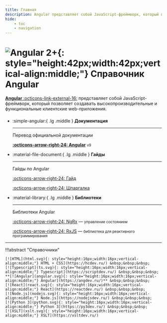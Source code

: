 ```yaml
---
title: Главная
description: Angular представляет собой JavaScript-фреймворк, который позволяет создавать высокопроизводительные и функциональные клиентские web-приложения
hide:
    - toc
    - navigation
---
```


# ![Angular 2+](./angular.svg){: style="height:42px;width:42px;vertical-align:middle;"} Справочник Angular

[**Angular** :octicons-link-external-16:](https://angular.io/) представляет собой JavaScript-фреймворк, который позволяет создавать высокопроизводительные и функциональные клиентские web-приложения.

<div class="grid cards" style="margin-top: 1.6em" markdown>

-   :simple-angular:{ .lg .middle } **Документация**

    ***

    Перевод официальной документации

    **[:octicons-arrow-right-24: Angular](doc/setup-and-configuration.md)** <small>v9</small>

-   :material-file-document:{ .lg .middle } **Гайды**

    ***

    Гайды по Angular

    [:octicons-arrow-right-24: Гайд](guide/intro/start.md)

    [:octicons-arrow-right-24: Шпаргалка](cheatsheet.md)

-   :material-library:{ .lg .middle } **Библиотеки**

    ***

    Библиотеки Angular

    [:octicons-arrow-right-24: NgRx](ngrx/about.md) &mdash; <small>управление состоянием</small>

    [:octicons-arrow-right-24: RxJS](rxjs/about.md) &mdash; <small>библиотека для реактивного программирования</small>

</div>

---

!!!abstract "Справочники"

    [![HTML](html.svg){: style="height:16px;width:16px;vertical-align:middle;"} HTML + CSS](https://hcdev.ru/) &nbsp;&nbsp;&nbsp;
    [![Typescript](ts.svg){: style="height:16px;width:16px;vertical-align:middle;"} Typescript](https://scriptdev.ru/) &nbsp;&nbsp;&nbsp;
    **[![Angular](angular.svg){: style="height:16px;width:16px;vertical-align:middle;"} Angular](https://angdev.ru/)** &nbsp;&nbsp;&nbsp;
    [![React](react.svg){: style="height:16px;width:16px;vertical-align:middle;"} React](https://reactdev.ru/) &nbsp;&nbsp;&nbsp;
    [![Node.js](nodejs.svg){: style="height:16px;width:16px;vertical-align:middle;"} Node.js](https://nodejsdev.ru/) &nbsp;&nbsp;&nbsp;
    [![Python 3](python.svg){: style="height:16px;width:16px;vertical-align:middle;"} Python 3](https://py3dev.ru/) &nbsp;&nbsp;&nbsp;
    [![XSLT](xslt.svg){: style="height:16px;width:16px;vertical-align:middle;"} XSLT](https://xsltdev.ru/)
